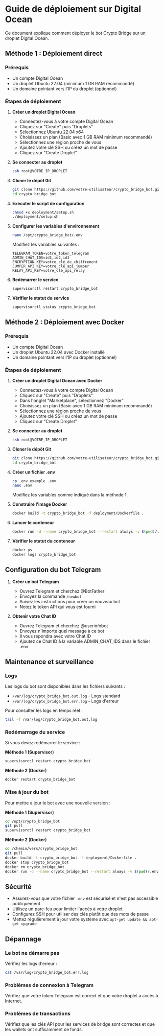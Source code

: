 # Guide de déploiement sur Digital Ocean

Ce document explique comment déployer le bot Crypto Bridge sur un droplet Digital Ocean.

## Méthode 1 : Déploiement direct

### Prérequis
- Un compte Digital Ocean
- Un droplet Ubuntu 22.04 (minimum 1 GB RAM recommandé)
- Un domaine pointant vers l'IP du droplet (optionnel)

### Étapes de déploiement

1. **Créer un droplet Digital Ocean**
   - Connectez-vous à votre compte Digital Ocean
   - Cliquez sur "Create" puis "Droplets"
   - Sélectionnez Ubuntu 22.04 x64
   - Choisissez un plan (Basic avec 1 GB RAM minimum recommandé)
   - Sélectionnez une région proche de vous
   - Ajoutez votre clé SSH ou créez un mot de passe
   - Cliquez sur "Create Droplet"

2. **Se connecter au droplet**
   ```bash
   ssh root@VOTRE_IP_DROPLET
   ```

3. **Cloner le dépôt Git**
   ```bash
   git clone https://github.com/votre-utilisateur/crypto_bridge_bot.git
   cd crypto_bridge_bot
   ```

4. **Exécuter le script de configuration**
   ```bash
   chmod +x deployment/setup.sh
   ./deployment/setup.sh
   ```

5. **Configurer les variables d'environnement**
   ```bash
   nano /opt/crypto_bridge_bot/.env
   ```
   
   Modifiez les variables suivantes :
   ```
   TELEGRAM_TOKEN=votre_token_telegram
   ADMIN_CHAT_IDS=id1,id2,id3
   ENCRYPTION_KEY=votre_clé_de_chiffrement
   JUMPER_API_KEY=votre_clé_api_jumper
   RELAY_API_KEY=votre_clé_api_relay
   ```

6. **Redémarrer le service**
   ```bash
   supervisorctl restart crypto_bridge_bot
   ```

7. **Vérifier le statut du service**
   ```bash
   supervisorctl status crypto_bridge_bot
   ```

## Méthode 2 : Déploiement avec Docker

### Prérequis
- Un compte Digital Ocean
- Un droplet Ubuntu 22.04 avec Docker installé
- Un domaine pointant vers l'IP du droplet (optionnel)

### Étapes de déploiement

1. **Créer un droplet Digital Ocean avec Docker**
   - Connectez-vous à votre compte Digital Ocean
   - Cliquez sur "Create" puis "Droplets"
   - Dans l'onglet "Marketplace", sélectionnez "Docker"
   - Choisissez un plan (Basic avec 1 GB RAM minimum recommandé)
   - Sélectionnez une région proche de vous
   - Ajoutez votre clé SSH ou créez un mot de passe
   - Cliquez sur "Create Droplet"

2. **Se connecter au droplet**
   ```bash
   ssh root@VOTRE_IP_DROPLET
   ```

3. **Cloner le dépôt Git**
   ```bash
   git clone https://github.com/votre-utilisateur/crypto_bridge_bot.git
   cd crypto_bridge_bot
   ```

4. **Créer un fichier .env**
   ```bash
   cp .env.example .env
   nano .env
   ```
   
   Modifiez les variables comme indiqué dans la méthode 1.

5. **Construire l'image Docker**
   ```bash
   docker build -t crypto_bridge_bot -f deployment/Dockerfile .
   ```

6. **Lancer le conteneur**
   ```bash
   docker run -d --name crypto_bridge_bot --restart always -v $(pwd)/.env:/app/.env crypto_bridge_bot
   ```

7. **Vérifier le statut du conteneur**
   ```bash
   docker ps
   docker logs crypto_bridge_bot
   ```

## Configuration du bot Telegram

1. **Créer un bot Telegram**
   - Ouvrez Telegram et cherchez @BotFather
   - Envoyez la commande `/newbot`
   - Suivez les instructions pour créer un nouveau bot
   - Notez le token API qui vous est fourni

2. **Obtenir votre Chat ID**
   - Ouvrez Telegram et cherchez @userinfobot
   - Envoyez n'importe quel message à ce bot
   - Il vous répondra avec votre Chat ID
   - Ajoutez ce Chat ID à la variable ADMIN_CHAT_IDS dans le fichier .env

## Maintenance et surveillance

### Logs
Les logs du bot sont disponibles dans les fichiers suivants :
- `/var/log/crypto_bridge_bot.out.log` - Logs standard
- `/var/log/crypto_bridge_bot.err.log` - Logs d'erreur

Pour consulter les logs en temps réel :
```bash
tail -f /var/log/crypto_bridge_bot.out.log
```

### Redémarrage du service
Si vous devez redémarrer le service :

**Méthode 1 (Supervisor)**
```bash
supervisorctl restart crypto_bridge_bot
```

**Méthode 2 (Docker)**
```bash
docker restart crypto_bridge_bot
```

### Mise à jour du bot
Pour mettre à jour le bot avec une nouvelle version :

**Méthode 1 (Supervisor)**
```bash
cd /opt/crypto_bridge_bot
git pull
supervisorctl restart crypto_bridge_bot
```

**Méthode 2 (Docker)**
```bash
cd /chemin/vers/crypto_bridge_bot
git pull
docker build -t crypto_bridge_bot -f deployment/Dockerfile .
docker stop crypto_bridge_bot
docker rm crypto_bridge_bot
docker run -d --name crypto_bridge_bot --restart always -v $(pwd)/.env:/app/.env crypto_bridge_bot
```

## Sécurité

- Assurez-vous que votre fichier `.env` est sécurisé et n'est pas accessible publiquement
- Utilisez un pare-feu pour limiter l'accès à votre droplet
- Configurez SSH pour utiliser des clés plutôt que des mots de passe
- Mettez régulièrement à jour votre système avec `apt-get update && apt-get upgrade`

## Dépannage

### Le bot ne démarre pas
Vérifiez les logs d'erreur :
```bash
cat /var/log/crypto_bridge_bot.err.log
```

### Problèmes de connexion à Telegram
Vérifiez que votre token Telegram est correct et que votre droplet a accès à Internet.

### Problèmes de transactions
Vérifiez que les clés API pour les services de bridge sont correctes et que les wallets ont suffisamment de fonds.
